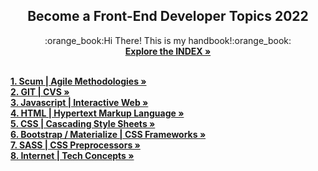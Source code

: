 <div align="center">
  <h2 align="center">Become a Front-End Developer Topics 2022</h2>

  <p align="center">
   :orange_book:Hi There! This is my handbook!:orange_book:
     <br />
        <a href="https://docs.google.com/document/d/1CWoOnwy0pU3eZ8Iw8oUcsmz_jBdOr3Wt0XLXn9-2x8w/edit?usp=sharing"><strong>Explore the INDEX »</strong></a>
     <br />
    <br />
</div>
<div align="left">
        <a href="https://docs.google.com/document/d/1CWoOnwy0pU3eZ8Iw8oUcsmz_jBdOr3Wt0XLXn9-2x8w/edit#heading=h.r1yz654lu76q"><strong>1. Scum | Agile Methodologies       »</strong></a>
          <br />
        <a href="https://docs.google.com/document/d/1CWoOnwy0pU3eZ8Iw8oUcsmz_jBdOr3Wt0XLXn9-2x8w/edit#heading=h.yd2shaqw4fm4"><strong><strong>2. GIT | CVS »</strong></a>
         <br />
        <a href="https://docs.google.com/document/d/1CWoOnwy0pU3eZ8Iw8oUcsmz_jBdOr3Wt0XLXn9-2x8w/edit#heading=h.ytiblkr0y65e"><strong>3. Javascript | Interactive Web »</strong></a>
          <br />
        <a href="https://docs.google.com/document/d/1CWoOnwy0pU3eZ8Iw8oUcsmz_jBdOr3Wt0XLXn9-2x8w/edit#heading=h.me0fu8fdmt9n"><strong>4. HTML | Hypertext Markup Language  »</strong></a>
           <br />
        <a href="https://docs.google.com/document/d/1CWoOnwy0pU3eZ8Iw8oUcsmz_jBdOr3Wt0XLXn9-2x8w/edit#heading=h.p4p4qyfc3hn2"><strong>5. CSS | Cascading Style Sheets  »</strong></a>
           <br />
        <a href="https://docs.google.com/document/d/1CWoOnwy0pU3eZ8Iw8oUcsmz_jBdOr3Wt0XLXn9-2x8w/edit#heading=h.68ydrx4nuy0k"><strong>6. Bootstrap / Materialize | CSS Frameworks »</strong></a>
           <br />
          <a href="https://docs.google.com/document/d/1CWoOnwy0pU3eZ8Iw8oUcsmz_jBdOr3Wt0XLXn9-2x8w/edit#heading=h.2yksjvxvx8nu"><strong>7. SASS | CSS Preprocessors »</strong></a>
           <br />
          <a href="https://docs.google.com/document/d/1CWoOnwy0pU3eZ8Iw8oUcsmz_jBdOr3Wt0XLXn9-2x8w/edit#heading=h.jis7y795rn4o"><strong>8. Internet | Tech Concepts »</strong></a>
    </div>




